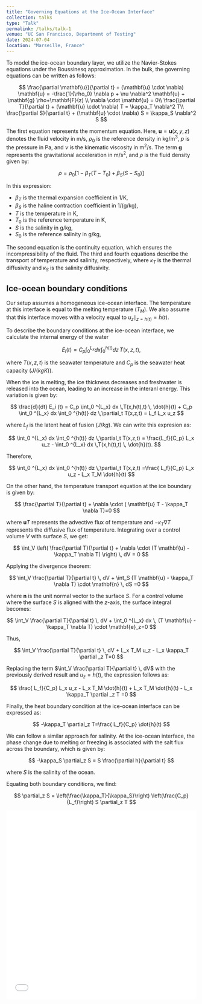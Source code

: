 ```yaml
---
title: "Governing Equations at the Ice-Ocean Interface"
collection: talks
type: "Talk"
permalink: /talks/talk-1
venue: "UC San Francisco, Department of Testing"
date: 2024-07-04
location: "Marseille, France"
---
```




To model the ice-ocean boundary layer, we utilize the Navier-Stokes equations under the Boussinesq approximation. In the bulk, the governing equations can be written as follows:

$$
\frac{\partial \mathbf{u}}{\partial t} + (\mathbf{u} \cdot \nabla) \mathbf{u} = -\frac{1}{\rho_0} \nabla p + \nu \nabla^2 \mathbf{u} + \mathbf{g} \rho+\mathbf{F}(z) \\
\nabla \cdot \mathbf{u} = 0\\
\frac{\partial T}{\partial t} + (\mathbf{u} \cdot \nabla) T = \kappa_T \nabla^2 T\\
\frac{\partial S}{\partial t} + (\mathbf{u} \cdot \nabla) S = \kappa_S \nabla^2 S
$$



The first equation represents the momentum equation. Here, $\mathbf{u} = \mathbf{u}(x,y,z)$ denotes the fluid velocity in m/s, $\rho_0$ is the reference density in $\text{kg/m}^3$, $p$ is the pressure in $\text{Pa}$, and $\nu$ is the kinematic viscosity in $\text{m}^2/\text{s}$. The term $\mathbf{g}$ represents the gravitational acceleration in $\text{m/s}^2$, and $\rho$ is the fluid density given by:

$$\rho = \rho_0 \left[ 1 - \beta_T (T - T_0) + \beta_S (S - S_0) \right]$$

In this expression:

- $\beta_T$ is the thermal expansion coefficient in $\text{1/K}$,
- $\beta_S$ is the haline contraction coefficient in $\text{1/(g/kg)}$,
- $T$ is the temperature in $\text{K}$,
- $T_0$ is the reference temperature in $\text{K}$,
- $S$ is the salinity in $\text{g/kg}$,
- $S_0$ is the reference salinity in $\text{g/kg}$,


The second equation is the continuity equation, which ensures the incompressibility of the fluid. The third and fourth equations describe the transport of temperature and salinity, respectively, where $\kappa_T$ is the thermal diffusivity and $\kappa_S$ is the salinity diffusivity.

## Ice-ocean boundary conditions

Our setup assumes a homogeneous ice-ocean interface. The temperature at this interface is equal to the melting temperature $(T_M)$. We also assume that this interface moves with a velocity equal to $u_z \mid_{z=h(t)}=\dot{h}(t)$.

To describe the boundary conditions at the ice-ocean interface, we calculate the internal energy of the water

$$
E_i (t) = C_p \int_0 ^{L_x} dx \int_0 ^{h(t)} dz \,T(x,z,t),
$$

where $T(x,z,t)$ is the seawater temperature and  $C_p$ is the seawater heat capacity $(J/(kg K))$.

When the ice is melting, the ice thickness decreases and freshwater is released into the ocean, leading to an increase in the interanl energy. This variation is given by:

$$
\frac{d}{dt} E_i (t) = C_p \int_0 ^{L_x} dx \,T(x,h(t),t) \, \dot{h}(t) +  C_p \int_0 ^{L_x} dx \int_0 ^{h(t)} dz \,\partial_t T(x,z,t) = L_f L_x u_z
$$

where $L_f$ is the latent heat of fusion $(J/kg)$. We can write this expresion as:

$$
 \int_0 ^{L_x} dx \int_0 ^{h(t)} dz \,\partial_t T(x,z,t) = \frac{L_f}{C_p} L_x u_z - \int_0 ^{L_x} dx \,T(x,h(t),t) \, \dot{h}(t).
$$

Therefore,

$$
 \int_0 ^{L_x} dx \int_0 ^{h(t)} dz \,\partial_t T(x,z,t) =\frac{ L_f}{C_p} L_x u_z - L_x T_M \dot{h}(t)
$$

On the other hand, the temperature transport equation at the ice boundary is given by:

$$
\frac{\partial T}{\partial t} + \nabla \cdot ( \mathbf{u} T - \kappa_T \nabla T)=0
$$

where $\mathbf{u} T$ represents the advective flux of temperature and $-\kappa_T \nabla T$ represents the diffusive flux of temperature. Integrating over a control volume $V$ with surface $S$, we get:

$$
\int_V \left( \frac{\partial T}{\partial t} + \nabla \cdot (T \mathbf{u} - \kappa_T \nabla T) \right) \, dV = 0
$$

Applying the divergence theorem:

$$
\int_V \frac{\partial T}{\partial t} \, dV + \int_S (T \mathbf{u} - \kappa_T \nabla T) \cdot \mathbf{n} \, dS =0
$$

where $\mathbf{n}$ is the unit normal vector to the surface $S$. For a control volume where the surface $S$ is aligned with the $z$-axis, the surface integral becomes:

$$
\int_V \frac{\partial T}{\partial t} \, dV + \int_0 ^{L_x} dx  \, (T \mathbf{u} - \kappa_T \nabla T) \cdot \mathbf{e}_z=0
$$

Thus,

$$
\int_V \frac{\partial T}{\partial t} \, dV + L_x T_M u_z  - L_x \kappa_T  \partial _z T=0
$$


Replacing the term $\int_V \frac{\partial T}{\partial t} \, dV$ with the previously derived result and $u_z=\dot{h}(t)$, the expression follows as:

$$
\frac{ L_f}{C_p} L_x u_z - L_x T_M \dot{h}(t) + L_x T_M \dot{h}(t)  - L_x \kappa_T  \partial _z T =0
$$

Finally, the heat boundary condition at the ice-ocean interface can be expressed as:

$$
-\kappa_T \partial_z T=\frac{ L_f}{C_p} \dot{h}(t)
$$


We can follow a similar approach for salinity. At the ice-ocean interface, the phase change due to melting or freezing is associated with the salt flux across the boundary, which is given by:

$$
-\kappa_S \partial_z S  = S \frac{\partial h}{\partial t}
$$

where $S$ is the salinity of the ocean.

Equating both boundary conditions, we find:

$$
\partial_z S = \left(\frac{\kappa_T}{\kappa_S}\right) \left(\frac{C_p}{L_f}\right) S \partial_z T
$$



<iframe src="/files/governing_equations.pdf" width="100%" height="500" frameborder="no" border="0" marginwidth="0" marginheight="0"></iframe>


